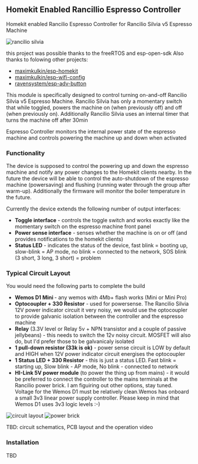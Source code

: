 ## Homekit Enabled Rancillio Espresso Controller ##
Homekit enabled Rancilio Espresso Controller for Rancilio Silvia v5 Espresso Machine

![rancilio silvia](https://github.com/stellarshenson/espresso-controller/blob/master/projects/espresso_switch/misc/rancilio-silvia-mine.jpeg)

this project was possible thanks to the freeRTOS and esp-open-sdk
Also thanks to folowing other projects:
* [maximkulkin/esp-homekit](https://github.com/maximkulkin/esp-homekit.git)
* [maximkulkin/esp-wifi-config](https://github.com/maximkulkin/esp-wifi-config)
* [ravensystem/esp-adv-button](https://github.com/RavenSystem/esp-adv-button.git)

This module is specifically designed to control turning on-and-off Rancilio Silvia v5 Espresso Machine.
Rancilio Silvia has only a momentary switch that while toggled, powers the machine on (when previously off) and off (when previously on).
Additionally Rancilio Silvia uses an internal timer that turns the machine off after 30min

Espresso Controller monitors the internal power state of the espresso machine and controls powering the machine up and down when activated

### Functionality ###
The device is supposed to control the powering up and down the espresso machine and notify any power changes to the Homekit clients nearby. In the future the device will be able to control the auto-shutdown of the espresso machine (powersaving) and flushing (running water through the group after warm-up). Additionally the firmware will monitor the boiler temperature in the future.

Currently the device extends the following number of output interfaces:
* __Toggle interface__ - controls the toggle switch and works exactly like the momentary switch on the espresso machine front panel
* __Power sense interface__ - senses whether the machine is on or off (and provides notifications to the homekit clients)
* __Status LED__ - indicates the status of the device, fast blink = booting up, slow-blink = AP mode, no blink = connected to the network, SOS blink (3 short, 3 long, 3 short) = problem

### Typical Circuit Layout ###
You would need the following parts to complete the build
* __Wemos D1 Mini <any>__ - any wemos with 4Mb+ flash works (Mini or Mini Pro)
* __Optocoupler + 330 Resistor__ - used for powersense. The Rancilio Silvia 12V power indicator circuit it very noisy, we would use the optocoupler to provide galvanic isolation between the controller and the espresso machine
* __Relay__ (3.3V level or Relay 5v + NPN transistor and a couple of passive jellybeans) - this needs to switch the 12v noisy circuit. MOSFET will also do, but I'd prefer those to be galvanicaly isolated
* __1 pull-down resistor (33k is ok)__ - power sense circuit is LOW by default and HIGH when 12V power indicator circuit energises the optocoupler
* __1 Status LED + 330 Resistor__ - this is just a status LED. Fast blink = starting up, Slow blink - AP mode, No blink - connected to network 
* __HI-Link 5V power module__ (to power the thing up from mains) - it would be preferred to connect the controller to the mains terminals at the Rancilio power brick. I am figuiring out other options, stay tuned. Voltage for the Wemos D1 must be relatively clean.Wemos has onboard a small 3v3 linear power supply controller. Please keep in mind that Wemos D1 uses 3v3 logic levels :-)

![circuit layout](https://github.com/stellarshenson/espresso-controller/blob/master/projects/espresso_switch/misc/espresso_switch_bb.png)
![power brick](https://github.com/stellarshenson/espresso-controller/blob/master/projects/espresso_switch/misc/rancilio-brain-annotated.png)

TBD: circuit schematics, PCB layout and the operation video

### Installation ###
TBD
